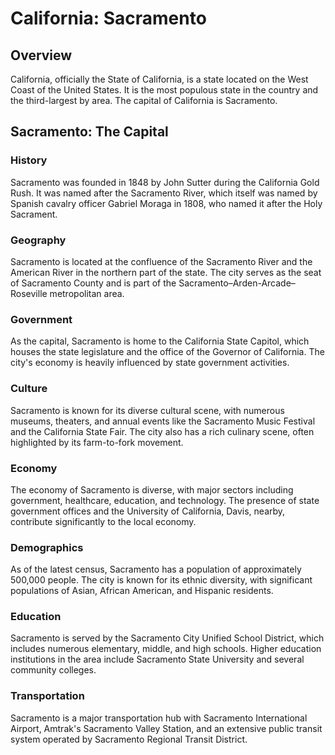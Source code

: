 # California: Sacramento

## Overview
California, officially the State of California, is a state located on the West Coast of the United States. It is the most populous state in the country and the third-largest by area. The capital of California is Sacramento.

## Sacramento: The Capital

### History
Sacramento was founded in 1848 by John Sutter during the California Gold Rush. It was named after the Sacramento River, which itself was named by Spanish cavalry officer Gabriel Moraga in 1808, who named it after the Holy Sacrament.

### Geography
Sacramento is located at the confluence of the Sacramento River and the American River in the northern part of the state. The city serves as the seat of Sacramento County and is part of the Sacramento–Arden-Arcade–Roseville metropolitan area.

### Government
As the capital, Sacramento is home to the California State Capitol, which houses the state legislature and the office of the Governor of California. The city's economy is heavily influenced by state government activities.

### Culture
Sacramento is known for its diverse cultural scene, with numerous museums, theaters, and annual events like the Sacramento Music Festival and the California State Fair. The city also has a rich culinary scene, often highlighted by its farm-to-fork movement.

### Economy
The economy of Sacramento is diverse, with major sectors including government, healthcare, education, and technology. The presence of state government offices and the University of California, Davis, nearby, contribute significantly to the local economy.

### Demographics
As of the latest census, Sacramento has a population of approximately 500,000 people. The city is known for its ethnic diversity, with significant populations of Asian, African American, and Hispanic residents.

### Education
Sacramento is served by the Sacramento City Unified School District, which includes numerous elementary, middle, and high schools. Higher education institutions in the area include Sacramento State University and several community colleges.

### Transportation
Sacramento is a major transportation hub with Sacramento International Airport, Amtrak's Sacramento Valley Station, and an extensive public transit system operated by Sacramento Regional Transit District.


